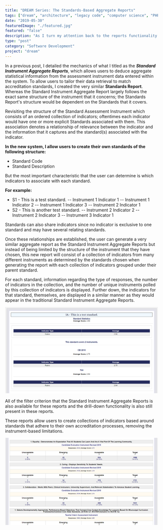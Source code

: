 ```yaml
---
title: "DREAM Series: The Standards-Based Aggregate Reports"
tags: ["dream", "architecture", "legacy code", "computer science", "PHP", "MySQL", "jQuery", "LAMP"]
date: "2019-05-30"
featuredImage: "./featured.jpg"
featured: "false"
description: "As I turn my attention back to the reports functionality of the assessment system, I develop what is called the Standards-Based Aggregate Reports, a close cousin of the Standard Instrument Aggregate Reports. However, this report can span multiple indicators across multiple instruments as long as they adhere to the chosen standards when generating the report."
type: "post"
category: "Software Development"
project: "dream"
---
```

In a previous post, I detailed the mechanics of what I titled as the ***Standard Instrument Aggregate Reports***, which allows users to deduce aggregate statistical information from the assessment instrument data entered within the system. To allow users to tailor their data retrieval to match accreditation standards, I created the very similar **Standards Report**. Whereas the Standard Instrument Aggregate Report largely follows the exact same structure of the instrument that it concerns; the Standards Report's structure would be dependent on the Standards that it covers.

Revisiting the structure of the Standard Assessment Instrument which consists of an ordered collection of indicators; oftentimes each indicator would have one or more explicit Standards associated with them. This association denotes a relationship of relevance between the indicator and the information that it captures and the standard(s) associated with the indicator. 

**In the new system, I allow users to create their own standards of the following structure:**

 - Standard Code
 - Standard Description

But the most important characteristic that the user can determine is which indicators to associate with each standard. 

**For example:**

- S1 - This is a test standard.
	-- Instrument 1 Indicator 1
	-- Instrument 1 Indicator 2
	-- Instrument 1 Indicator 3
	-- Instrument 2 Indicator 1
- S2 - This is another test standard.
-- Instrument 2 Indicator 2
-- Instrument 2 Indicator 3
-- Instrument 3 Indicator 1

Standards can also share indicators since no indicator is exclusive to one standard and may have several relating standards.

Once these relationships are established, the user can generate a very similar aggregate report as the Standard Instrument Aggregate Reports but instead of being limited by the structure of the instrument that they have chosen, this new report will consist of a collection of indicators from many different instruments as determined by the standards chosen when generating the report with each collection of indicators grouped under their parent standard.

For each standard, information regarding the type of responses, the number of indicators in the collection, and the number of unique instruments polled by this collection of indicators is displayed. Further down, the indicators for that standard, themselves, are displayed in a similar manner as they would appear in the traditional Standard Instrument Aggregate Reports.

![Standards-Based Aggregate Report Header](./img_1.jpg)

All of the filter criterion that the Standard Instrument Aggregate Reports is also available for these reports and the drill-down functionality is also still present in these reports.

These reports allow users to create collections of indicators based around standards that adhere to their own accreditation processes, removing the instrument-based limitations.

![Standards-Based Aggregate Report](./img_2.jpg)